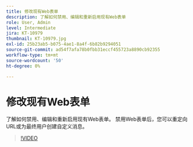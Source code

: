 ```yaml
---
title: 修改现有Web表单
description: 了解如何禁用、编辑和重新启用现有Web表单
role: User, Admin
level: Intermediate
jira: KT-10979
thumbnail: KT-10979.jpg
exl-id: 25b23ab5-b075-4ae1-8a4f-6b82b9294051
source-git-commit: ad54f7afa78b0fbb31eccf455723a8890cb92355
workflow-type: tm+mt
source-wordcount: '50'
ht-degree: 0%

---
```


# 修改现有Web表单

了解如何禁用、编辑和重新启用现有Web表单。 禁用Web表单后，您可以重定向URL或为最终用户创建自定义消息。

>[!VIDEO](https://video.tv.adobe.com/v/346677?quality=12&learn=on&hidetitle=true)
